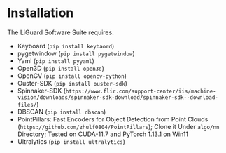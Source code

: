 # Installation
The LiGuard Software Suite requires:
- Keyboard (`pip install keybaord`)
- pygetwindow (`pip install pygetwindow`)
- Yaml (`pip install pyyaml`)
- Open3D (`pip install open3d`)
- OpenCV (`pip install opencv-python`)
- Ouster-SDK (`pip install ouster-sdk`)
- Spinnaker-SDK (`https://www.flir.com/support-center/iis/machine-vision/downloads/spinnaker-sdk-download/spinnaker-sdk--download-files/`)
- DBSCAN (`pip install dbscan`)
- PointPillars: Fast Encoders for Object Detection from Point Clouds (`https://github.com/zhulf0804/PointPillars`); Clone it Under `algo/nn` Directory; Tested on CUDA-11.7 and PyTorch 1.13.1 on Win11
- Ultralytics (`pip install ultralytics`)
